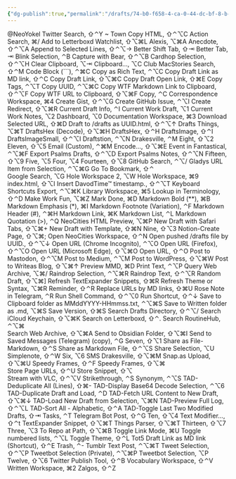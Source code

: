 ```yaml
---
{"dg-publish":true,"permalink":"/drafts/74-b0-f658-4-ca-0-44-dc-bf-8-b-e769-b1-f758-c6/","dgHomeLink":true,"dgPassFrontmatter":false}
---
```


@NeoYokel Twitter Search, ⇧⌃Y
~ Town Copy HTML, ⇧⌃⌥C
Action Search, ⌘/
Add to Letterboxd Watchlist, ⇧⌥⌘L
Alexis, ⌥⌘A
Anecdote, ⇧⌃⌥A
Append to Selected Lines, ⇧⌃⌥→
Better Shift Tab, ⇧⇥
Better Tab, ⇥
Blink Selection, ⌃B
Capture with Bear, ⇧⌃⌥B
Cardhop Selection, ⇧⌃⌥H
Clear Clipboard, ⌥⇥
Clipboard…, ⌥C
Club MacStories Search, ⇧⌃M
Code Block (```), ⌃⌘C
Copy as Rich Text, ⌃⌥C
Copy Draft Link as MD link, ⇧⌃C
Copy Draft Link, ⇧⌥⌘C
Copy Draft Open Link, ⇧⌘E
Copy Tags, ⌃⌥T
Copy UUID, ⌃⌥⌘C
Copy WTF Markdown Link to Clipboard, ⇧⌃⌥F
Copy WTF URL to Clipboard, ⇧⌥⌘F
Copy, ⌃C
Correspondence Workspace, ⌘4
Create Gist, ⇧⌃⌥G
Create GitHub Issue, ⌃⌥I
Create Redirect, ⇧⌥⌘R
Current Draft Info, ⌃I
Current Work Draft, ⌥1
Current Work Notes, ⌥2
Dashboard, ⌥0
Documentation Workspace, ⌘3
Download Selected URL, ⇧⌘D
Draft to /drafts as UUID.html, ⇧⌃⌥↑
Drafts Things, ⌥⌘T
DraftsHex (Decode), ⇧⌥⌘H
DraftsHex, ⇧⌃H
DraftsImage, ⇧⌃I
DraftsImageSmall, ⇧⌃⌥I
Draftstion, ⌃⌥N
Drakesville, ⌃M
Eight, ⇧⌥2
Eleven, ⇧⌥5
Email (Custom), ⌃⌘M
Encode..., ⇧⌥⌘E
Event in Fantastical, ⌃⌥⌘F
Export Psalms Drafts, ⇧⌃⌥D
Export Psalms Notes, ⇧⌃⌥N
Fifteen, ⇧⌥9
Five, ⌥5
Four, ⌥4
Fourteen, ⇧⌥8
GitHub Search, ⌃⌥/
Gladys URL Item from Selection, ⌃⌥⌘G
Go To Bookmark, ⇧⌃\
Google Search, ⌥G
Hole Workspace 2, ⌥W
Hole Workspace, ⌘9
index.html, ⇧⌥I
Insert DavodTime™  timestamp., ⇧⌃⌥T
Keyboard Shortcuts Export, ⌃⌥⌘K
Library Workspace, ⌘5
Lookup in Terminology, ⇧⌃D
Make Work Fun, ⌥⌘Z
Mark Done, ⌘D
Markdown Bold (**), ⌘B
Markdown Emphasis (*), ⌘I
Markdown Footnote (Variation), ⌃F
Markdown Header (#), ⌃⌘H
Markdown Link, ⌘K
Markdown List, ⌃L
Markdown Quotation (>), ⌃Q
NeoCities HTML Preview, ⌥⌘P
New Draft with Safari Tabs, ⇧⌥⌘+
New Draft with Template, ⇧⌘N
Nine, ⇧⌥3
Notion-Create Page, ⇧⌥⌘;
Open NeoCities Workspace, ⇧⌃N
Open pushed /drafts file by UUID., ⇧⌃⌥↓
Open URL (Chrome Incognito), ⌃⌥O
Open URL (Firefox), ⇧⌃⌥O
Open URL (Microsoft Edge), ⇧⌥⌘O
Open URL, ⇧⌃O
Post to Mastodon, ⇧⌃⌥M
Post to Medium, ⌃⌥M
Post to WordPress, ⇧⌥⌘W
Post to Writeas Blog, ⇧⌥⌘↑
Preview MMD, ⌘D
Print Text, ⌃⌥P
Query Web Archive, ⌥⌘/
Raindrop Selection, ⌃⌥⌘R
Raindrop Text, ⇧⌃⌥R
Random Draft, ⇧⌥⌘]
Refresh TextExpander Snippets, ⇧⌘R
Refresh Theme or Syntax, ⌥⌘R
Reminder, ⇧⌃R
Replace URLs by MD links, ⇧⌘U
Rose Note in Telegram, ⌃R
Run Shell Command, ⇧⌃⌥0
Run Shortcut, ⇧⌃↓
Save to Clipboard folder as MMddYYYY-HHmmss.txt, ⌃⌥⌘S
Save to Written folder as .md, ⌥⌘S
Save Version, ⇧⌘S
Search Drafts Directory, ⇧⌃⌥/
Search iCloud Keychain, ⇧⌥⌘K
Search on Letterboxd, ⇧⌃.
Search RoutineHub, ⌃⌥⌘\
Search Web Archive, ⇧⌥⌘A
Send to Obsidian Folder, ⇧⌥⌘I
Send to Saved Messages (Telegram) (copy), ⌃G
Seven, ⇧⌥1
Share as File-Markdown, ⇧⌃S
Share as Markdown File, ⇧⌃⌥S
Share Selection, ⌥U
Simplenote, ⇧⌃W
Six, ⌥6
SMS Drakesville, ⇧⌥⌘M
Snap.as Upload, ⇧⌥⌘U
Speedy Frames, ⇧⌃F
Speedy Frames, ⇧⌥⌘\
Store Page URLs, ⇧⌃U
Store Snippet, ⇧⌥\
Stream with VLC, ⇧⌃⌥V
Strikethrough, ⌃S
Synonym, ⌃⌥S
TAD-Deduplicate All (Lines), ⇧⌘-
TAD-Display Base64 Decode Selection, ⌃⌥6
TAD-Duplicate Draft and Load, ⌃D
TAD-Fetch URL Content to New Draft, ⇧⌥⌘↓
TAD-Load New Draft from Selection, ⌥⌘N
TAD-Preview Full Log, ⇧⌃⌥L
TAD-Sort All - Alphabetic, ⇧⌃A
TAD-Toggle Last Two Modified Drafts, ⇧⇥
Tasks, ⌃T
Telegram Bot Post, ⇧⌃G
Ten, ⇧⌥4
Text Modifier…, ⇧⌃t
TextExpander Snippet, ⇧⌥⌘T
Things Parser, ⇧⌥⌘T
Thirteen, ⇧⌥7
Three, ⌥3
To Repo at Path, ⇧⌥⌘B
Toggle Link Mode, ⌘U
Toggle numbered lists, ⌃⌥L
Toggle Theme, ⇧⌃L
Tot5 Draft Link as MD link (Shortcut), ⇧⌃E
Trash, ⌃-
Tumblr Text Post, ⌃⌥⌘T
Tweet Selection, ⇧⌃⌥P
Tweetbot Selection (Private), ⌃⌥⌘P
Tweetbot Selection, ⌥P
Twelve, ⇧⌥6
Twitter Publish Tool, ⇧⌃B
Vocabulary Workspace, ⇧⌃V
Written Workspace, ⌘2
Zalgos, ⇧⌃Z